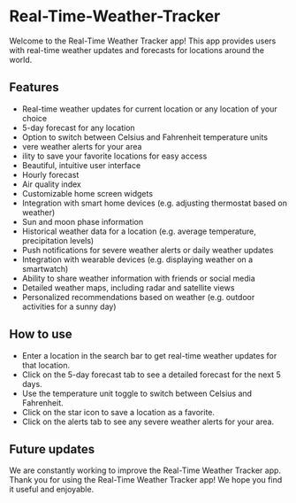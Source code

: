 # Real-Time-Weather-Tracker
Welcome to the Real-Time Weather Tracker app! This app provides users with real-time weather updates and forecasts for locations around the world.

## Features
* Real-time weather updates for current location or any location of your choice
* 5-day forecast for any location
* Option to switch between Celsius and Fahrenheit temperature units
* vere weather alerts for your area
* ility to save your favorite locations for easy access
* Beautiful, intuitive user interface
* Hourly forecast
* Air quality index
* Customizable home screen widgets
* Integration with smart home devices (e.g. adjusting thermostat based on weather)
* Sun and moon phase information
* Historical weather data for a location (e.g. average temperature, precipitation levels)
* Push notifications for severe weather alerts or daily weather updates
* Integration with wearable devices (e.g. displaying weather on a smartwatch)
* Ability to share weather information with friends or social media
* Detailed weather maps, including radar and satellite views
* Personalized recommendations based on weather (e.g. outdoor activities for a sunny day)
## How to use
* Enter a location in the search bar to get real-time weather updates for that location.
* Click on the 5-day forecast tab to see a detailed forecast for the next 5 days.
* Use the temperature unit toggle to switch between Celsius and Fahrenheit.
* Click on the star icon to save a location as a favorite.
* Click on the alerts tab to see any severe weather alerts for your area.
## Future updates
We are constantly working to improve the Real-Time Weather Tracker app. Thank you for using the Real-Time Weather Tracker app! We hope you find it useful and enjoyable.
